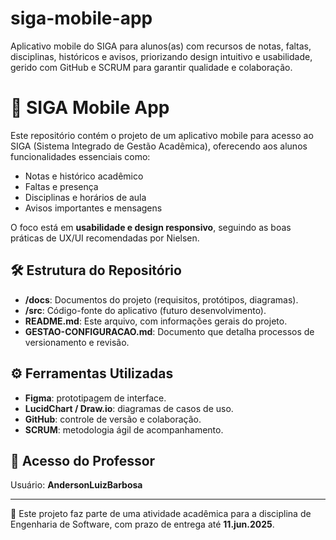 # siga-mobile-app
Aplicativo mobile do SIGA para alunos(as) com recursos de notas, faltas, disciplinas, históricos e avisos, priorizando design intuitivo e usabilidade, gerido com GitHub e SCRUM para garantir qualidade e colaboração.

# 📱 SIGA Mobile App

Este repositório contém o projeto de um aplicativo mobile para acesso ao SIGA (Sistema Integrado de Gestão Acadêmica), oferecendo aos alunos funcionalidades essenciais como:

- Notas e histórico acadêmico
- Faltas e presença
- Disciplinas e horários de aula
- Avisos importantes e mensagens

O foco está em **usabilidade e design responsivo**, seguindo as boas práticas de UX/UI recomendadas por Nielsen.

## 🛠️ Estrutura do Repositório

- **/docs**: Documentos do projeto (requisitos, protótipos, diagramas).
- **/src**: Código-fonte do aplicativo (futuro desenvolvimento).
- **README.md**: Este arquivo, com informações gerais do projeto.
- **GESTAO-CONFIGURACAO.md**: Documento que detalha processos de versionamento e revisão.

## ⚙️ Ferramentas Utilizadas

- **Figma**: prototipagem de interface.
- **LucidChart / Draw.io**: diagramas de casos de uso.
- **GitHub**: controle de versão e colaboração.
- **SCRUM**: metodologia ágil de acompanhamento.

## 👥 Acesso do Professor

Usuário: **AndersonLuizBarbosa**

---

📌 Este projeto faz parte de uma atividade acadêmica para a disciplina de Engenharia de Software, com prazo de entrega até **11.jun.2025**.
